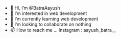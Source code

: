 - 👋 Hi, I’m @BatraAayush
- 👀 I’m interested in web development
- 🌱 I’m currently learning web development
- 💞️ I’m looking to collaborate on nothing
- 📫 How to reach me ...
instagram : aayush_batra__

<!---
BatraAayush/BatraAayush is a ✨ special ✨ repository because its `README.md` (this file) appears on your GitHub profile.
You can click the Preview link to take a look at your changes.
--->
